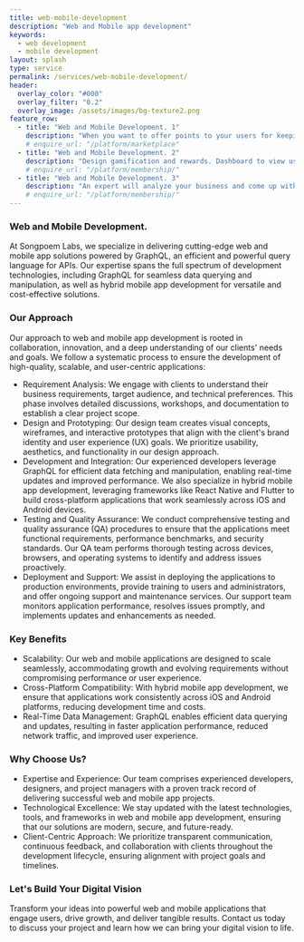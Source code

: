 ```yaml
---
title: web-mobile-development
description: "Web and Mobile app development"
keywords:
  - web development
  - mobile development
layout: splash
type: service
permalink: /services/web-mobile-development/
header:
  overlay_color: "#000"
  overlay_filter: "0.2"
  overlay_image: /assets/images/bg-texture2.png
feature_row:
  - title: "Web and Mobile Development. 1"
    description: "When you want to offer points to your users for keeping using and a reedem collected points option"
    # enquire_url: "/platform/marketplace"
  - title: "Web and Mobile Development. 2"
    description: "Design gamification and rewards. Dashboard to view use and add/remove reedem options."
    # enquire_url: "/platform/membership/"
  - title: "Web and Mobile Development. 3"
    description: "An expert will analyze your business and come up with a membership design."
    # enquire_url: "/platform/membership/"
---
```


### Web and Mobile Development.

At Songpoem Labs, we specialize in delivering cutting-edge web and mobile app solutions powered by GraphQL, an efficient and powerful query language for APIs. Our expertise spans the full spectrum of development technologies, including GraphQL for seamless data querying and manipulation, as well as hybrid mobile app development for versatile and cost-effective solutions.

### Our Approach
Our approach to web and mobile app development is rooted in collaboration, innovation, and a deep understanding of our clients' needs and goals. We follow a systematic process to ensure the development of high-quality, scalable, and user-centric applications:

- Requirement Analysis: We engage with clients to understand their business requirements, target audience, and technical preferences. This phase involves detailed discussions, workshops, and documentation to establish a clear project scope.
- Design and Prototyping: Our design team creates visual concepts, wireframes, and interactive prototypes that align with the client's brand identity and user experience (UX) goals. We prioritize usability, aesthetics, and functionality in our design approach.
- Development and Integration: Our experienced developers leverage GraphQL for efficient data fetching and manipulation, enabling real-time updates and improved performance. We also specialize in hybrid mobile app development, leveraging frameworks like React Native and Flutter to build cross-platform applications that work seamlessly across iOS and Android devices.
- Testing and Quality Assurance: We conduct comprehensive testing and quality assurance (QA) procedures to ensure that the applications meet functional requirements, performance benchmarks, and security standards. Our QA team performs thorough testing across devices, browsers, and operating systems to identify and address issues proactively.
- Deployment and Support: We assist in deploying the applications to production environments, provide training to users and administrators, and offer ongoing support and maintenance services. Our support team monitors application performance, resolves issues promptly, and implements updates and enhancements as needed.

### Key Benefits
- Scalability: Our web and mobile applications are designed to scale seamlessly, accommodating growth and evolving requirements without compromising performance or user experience.
- Cross-Platform Compatibility: With hybrid mobile app development, we ensure that applications work consistently across iOS and Android platforms, reducing development time and costs.
- Real-Time Data Management: GraphQL enables efficient data querying and updates, resulting in faster application performance, reduced network traffic, and improved user experience.

### Why Choose Us?
- Expertise and Experience: Our team comprises experienced developers, designers, and project managers with a proven track record of delivering successful web and mobile app projects.
- Technological Excellence: We stay updated with the latest technologies, tools, and frameworks in web and mobile app development, ensuring that our solutions are modern, secure, and future-ready.
- Client-Centric Approach: We prioritize transparent communication, continuous feedback, and collaboration with clients throughout the development lifecycle, ensuring alignment with project goals and timelines.

### Let's Build Your Digital Vision
Transform your ideas into powerful web and mobile applications that engage users, drive growth, and deliver tangible results. Contact us today to discuss your project and learn how we can bring your digital vision to life.